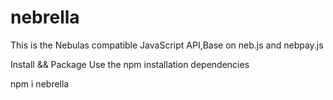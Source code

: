 # nebrella
This is the Nebulas compatible JavaScript API,Base on neb.js and nebpay.js

Install && Package
Use the npm installation dependencies

npm i nebrella
